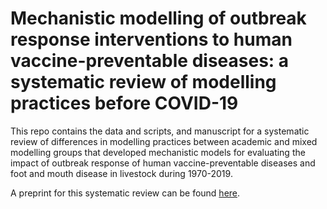 # Mechanistic modelling of outbreak response interventions to human vaccine-preventable diseases: a systematic review of modelling practices before COVID-19

This repo contains the data and scripts, and manuscript for a systematic review of differences in modelling practices between academic and mixed modelling groups that developed mechanistic models for evaluating the impact of outbreak response of human vaccine-preventable diseases and foot and mouth disease in livestock during 1970-2019.

A preprint for this systematic review can be found [here](https://www.medrxiv.org/content/10.1101/2022.05.27.22275642v1). 
